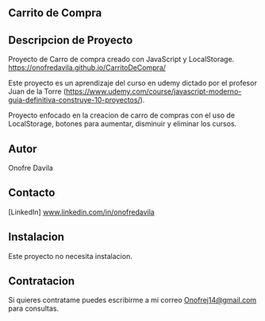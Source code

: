 ## Carrito de Compra
## Descripcion de Proyecto
Proyecto de Carro de compra creado con JavaScript y LocalStorage. https://onofredavila.github.io/CarritoDeCompra/

Este proyecto es un aprendizaje del curso en udemy dictado por el profesor Juan de la Torre (https://www.udemy.com/course/javascript-moderno-guia-definitiva-construye-10-proyectos/).

Proyecto enfocado en la creacion de carro de compras con el uso de LocalStorage, botones para aumentar, disminuir y eliminar los cursos.

## Autor
Onofre Davila

## Contacto
[LinkedIn] www.linkedin.com/in/onofredavila

## Instalacion
Este proyecto no necesita instalacion.

## Contratacion
Si quieres contratame puedes escribirme a mi correo Onofrej14@gmail.com para consultas.
